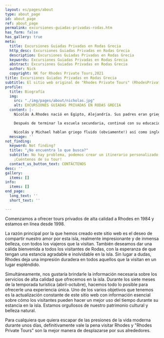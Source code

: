 ```yaml
---
layout: es/pages/about
type: about_page
id: about_page
ref: about_page
permalink: excursiones-guiadas-privadas-rodas.htm
has_form: false
has_gallery: true
meta:
  title: Excursiones Guiadas Privadas en Rodas Grecia
  http_desc: Excursiones Guiadas Privadas en Rodas Grecia
  description: Excursiones Guiadas Privadas en Rodas Grecia
  keywords: Excursiones Guiadas Privadas en Rodas Grecia
  abstract: Excursiones Guiadas Privadas en Rodas Grecia
  author: Nick
  copyright: NK for Rhodes Private Tours,2021
title: Excursiones Guiadas Privadas en Rodas Grecia
subtitle: El sitio web original de "Rhodes Private Tours" (RhodesPrivateTours.Com)
profile:
  title: Biografía
  img:
    src: "./img/pages/about/nicholas.jpg"
    alt: EXCURSIONES GUIADAS PRIVADAS EN RODAS GRECIA
  content: |-
    Nicolás A.Rhodes nació en Egipto, Alejandría. Sus padres eran griegos, pertenecientes a la gran "Comunidad Helénica de Alejandría".

    Después de terminar la escuela secundaria, continué con su educación como diseñador de programación y sistemas. Al mismo tiempo su hermano Michael acababa la universidad de turismo en El Cairo. Después de graduarse, se mudaron a Atenas durante unos años y finalmente se establecieron en la hermosa isla de Rodas donde finalmente se dedicaron a la industria del turismo. Nicolás y Michael actualmente administran un exitoso y profesional negocio privado de tours.

    Nicolás y Michael hablan griego fluido (obviamente!) así como inglés y árabe que manejan a la perfección (hablados y escritos). En español, alemán e italiano son capaces de hacerse entender, lo mismo que con algo de francés - suficiente para una comunicación básica.
  message: ''
not_finding:
  keyword: Not finding?
  title: "¿No encuentra lo que busca?"
  subtitle: No hay problema, podemos crear un itinerario personalizado para usted.
    ¡Cuéntenos de su tour!
  contact_us_button_text: CONTÁCTENOS
desc: ''
gallery:
  items: []
info:
  items: []
end_page:
  long_text: ''
  short_text: ''

---
```

Comenzamos a ofrecer tours privados de alta calidad a Rhodes en 1984 y estamos en línea desde 1998.

La razón principal por la que hemos creado este sitio web es el deseo de compartir nuestro amor por esta isla, realmente impresionante y de inmensa belleza, con todos los viajeros que la visitan. También deseamos dar una cálida bienvenida a todos los visitantes de Rodas, con la esperanza de que tengan una estancia agradable e inolvidable en la isla. Sin lugar a dudas, Rhodes deja una impresión duradera en todos aquellos que la visitan en un lugar espléndido.

Simultáneamente, nos gustaría brindarle la información necesaria sobre los servicios de alta calidad que ofrecemos en la isla. Durante los siete meses de la temporada turística (abril-octubre), hacemos todo lo posible para ofrecerle una experiencia única.  Uno de los varios objetivos que tenemos es la actualización constante de este sitio web con información esencial sobre cómo los visitantes pueden hacer un mejor uso del tiempo durante su estancia en la isla. Estamos orgullosos de nuestro patrimonio cultural y belleza natural.

Para cualquiera que quiera escapar de las presiones de la vida moderna durante unos días, definitivamente vale la pena visitar Rhodes y "Rhodes Private Tours" son la mejor manera de desplazarse por sus alrededores.
